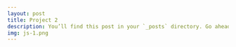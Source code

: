 ```yaml
---
layout: post
title: Project 2
description: You’ll find this post in your `_posts` directory. Go ahead and edit it and re-build the site to see your changes. # Add post \\
img: js-1.png 
---
```

